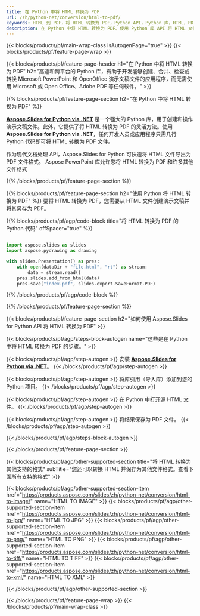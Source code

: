 ```yaml
---
title: 在 Python 中将 HTML 转换为 PDF
url: /zh/python-net/conversion/html-to-pdf/
keywords: HTML 到 PDF，将 HTML 转换为 PDF，Python API，Python 库，HTML，PDF
description: 在 Python 中将 HTML 转换为 PDF。使用 Python 库 API 将 HTML 文件转换为 PDFs
---
```


{{< blocks/products/pf/main-wrap-class isAutogenPage="true" >}}
{{< blocks/products/pf/feature-page-wrap >}}

{{< blocks/products/pf/feature-page-header h1="在 Python 中将 HTML 转换为 PDF" h2="高速和跨平台的 Python 库，有助于开发能够创建、合并、检查或转换 Microsoft PowerPoint 和 OpenOffice 演示文稿文件的应用程序，而无需使用 Microsoft 或 Open Office、Adobe PDF 等任何软件。" >}}

{{% blocks/products/pf/feature-page-section h2="在 Python 中将 HTML 转换为 PDF" %}}

[**Aspose.Slides for Python via .NET**](https://products.aspose.com/slides/zh/python-net/) 是一个强大的 Python 库，用于创建和操作演示文稿文件。此外，它提供了将 HTML 转换为 PDF 的灵活方法。使用 **Aspose.Slides for Python via .NET**，任何开发人员或应用程序只需几行 Python 代码即可将 HTML 转换为 PDF 文件。

作为现代文档处理 API，Aspose.Slides for Python 可快速将 HTML 文件导出为 PDF 文件格式。 Aspose PowerPoint 库允许您将 HTML 转换为 PDF 和许多其他文件格式

{{% /blocks/products/pf/feature-page-section %}}

{{% blocks/products/pf/feature-page-section  h2="使用 Python 将 HTML 转换为 PDF" %}}
要将 HTML 转换为 PDF，您需要从 HTML 文件创建演示文稿并将其另存为 PDF。

{{% blocks/products/pf/agp/code-block title="将 HTML 转换为 PDF 的 Python 代码" offSpacer="true" %}}

```python

import aspose.slides as slides
import aspose.pydrawing as drawing

with slides.Presentation() as pres:
    with open(dataDir + "file.html", "rt") as stream:
        data = stream.read()
    pres.slides.add_from_html(data)
    pres.save("index.pdf", slides.export.SaveFormat.PDF)

```


{{% /blocks/products/pf/agp/code-block %}}

{{% /blocks/products/pf/feature-page-section %}}

{{< blocks/products/pf/feature-page-section  h2="如何使用 Aspose.Slides for Python API 将 HTML 转换为 PDF" >}}

{{< blocks/products/pf/agp/steps-block-autogen name="这些是在 Python 中将 HTML 转换为 PDF 的步骤。" >}}

{{< blocks/products/pf/agp/step-autogen >}}
安装 [**Aspose.Slides for Python via .NET**](https://products.aspose.com/slides/zh/python-net/)。
{{< /blocks/products/pf/agp/step-autogen >}}

{{< blocks/products/pf/agp/step-autogen >}}
将库引用（导入库）添加到您的 Python 项目。
{{< /blocks/products/pf/agp/step-autogen >}}

{{< blocks/products/pf/agp/step-autogen >}}
在 Python 中打开源 HTML 文件。
{{< /blocks/products/pf/agp/step-autogen >}}

{{< blocks/products/pf/agp/step-autogen >}}
将结果保存为 PDF 文件。
{{< /blocks/products/pf/agp/step-autogen >}}

{{< /blocks/products/pf/agp/steps-block-autogen >}}

{{< /blocks/products/pf/feature-page-section >}}

{{< blocks/products/pf/agp/other-supported-section title="将 HTML 转换为其他支持的格式" subTitle="您还可以转换 HTML 并保存为其他文件格式。查看下面所有支持的格式" >}}

{{< blocks/products/pf/agp/other-supported-section-item href="https://products.aspose.com/slides/zh/python-net/conversion/html-to-image/" name="HTML TO IMAGE" >}}
{{< blocks/products/pf/agp/other-supported-section-item href="https://products.aspose.com/slides/zh/python-net/conversion/html-to-jpg/" name="HTML TO JPG" >}}
{{< blocks/products/pf/agp/other-supported-section-item href="https://products.aspose.com/slides/zh/python-net/conversion/html-to-png/" name="HTML TO PNG" >}}
{{< blocks/products/pf/agp/other-supported-section-item href="https://products.aspose.com/slides/zh/python-net/conversion/html-to-tiff/" name="HTML TO TIFF" >}}
{{< blocks/products/pf/agp/other-supported-section-item href="https://products.aspose.com/slides/zh/python-net/conversion/html-to-xml/" name="HTML TO XML" >}}


{{< /blocks/products/pf/agp/other-supported-section >}}

{{< /blocks/products/pf/feature-page-wrap >}}
{{< /blocks/products/pf/main-wrap-class >}}